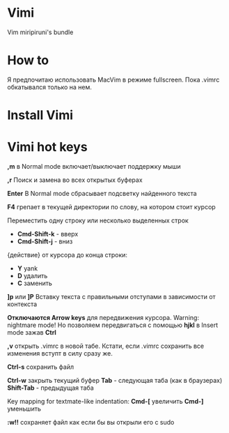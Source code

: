 Vimi
====

Vim miripiruni's bundle

How to
======

Я предпочитаю использовать MacVim в режиме fullscreen. Пока .vimrc обкатывался только на нем.

Install Vimi
============

Vimi hot keys
============

**,m** в Normal mode включает/выключает поддержку мыши

**,r** Поиск и замена во всех открытых буферах

**Enter** В Normal mode сбрасывает подсветку найденного текста

**F4** грепает в текущей директории по слову, на котором стоит курсор

Переместить одну строку или несколько выделенных строк
*   **Cmd-Shift-k** - вверх
*   **Cmd-Shift-j** - вниз


{действие} от курсора до конца строки:
*   **Y** yank
*   **D** удалить
*   **C** заменить

**]p** или **]P** Вставку текста с правильными отступами в зависимости от контекста

**Отключаются Arrow keys** для передвижения курсора. Warning: nightmare mode! Но позволяем передвигаться с помощью **hjkl** в Insert mode зажав **Ctrl**

**,v** открыть .vimrc в новой табе. Кстати, если .vimrc сохранить все изменения вступт в силу сразу же.

**Ctrl-s** сохранить файл

**Ctrl-w** закрыть текущий буфер
**Tab** - следующая таба (как в браузерах)
**Shift-Tab** - предыдущая таба

Key mapping for textmate-like indentation:
**Cmd-[** увеличить
**Cmd-]** уменьшить

**:w!!** сохраняет файл как если бы вы открыли его с sudo



